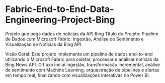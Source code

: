# Fabric-End-to-End-Data-Engineering-Project-Bing
Projeto que pega dados de noticias da API Bing
Título do Projeto: Pipeline de Dados com Microsoft Fabric: Ingestão, Análise de Sentimento e Visualização de Notícias da Bing API

Visão Geral:
Este projeto implementa um pipeline de dados end-to-end utilizando o Microsoft Fabric para coletar, processar e analisar notícias da Bing News API. O fluxo inclui ingestão, transformação incremental, análise de sentimento com Machine Learning, orquestração de pipelines e alertas em tempo real, finalizando com visualizações interativas no Power BI.
